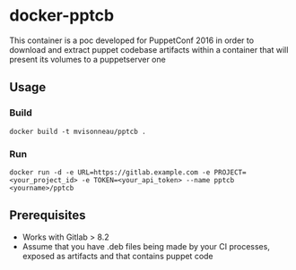 # docker-pptcb

This container is a poc developed for PuppetConf 2016 in order to download and extract puppet codebase artifacts within a container that will present its volumes to a puppetserver one

## Usage

### Build

```
docker build -t mvisonneau/pptcb .
```

### Run

```
docker run -d -e URL=https://gitlab.example.com -e PROJECT=<your_project_id> -e TOKEN=<your_api_token> --name pptcb <yourname>/pptcb
```

## Prerequisites

- Works with Gitlab > 8.2
- Assume that you have .deb files being made by your CI processes, exposed as artifacts and that contains puppet code
